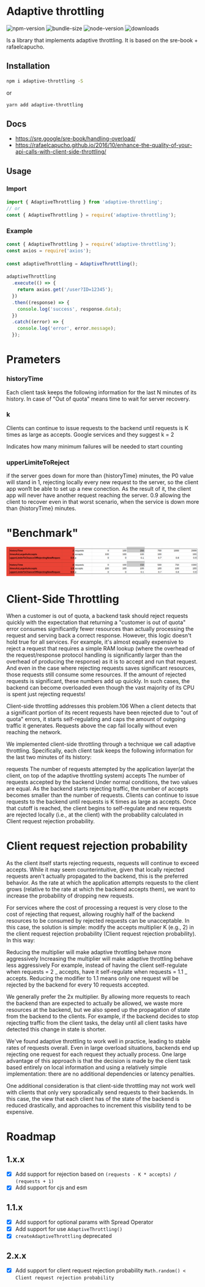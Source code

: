 # Adaptive throttling

![npm-version](https://img.shields.io/npm/v/adaptive-throttling?style=flat-square) ![bundle-size](https://img.shields.io/bundlephobia/min/adaptive-throttling?style=flat-square) ![node-version](https://img.shields.io/node/v/adaptive-throttling?style=flat-square) ![downloads](https://img.shields.io/npm/dm/adaptive-throttling?style=flat-square)

Is a library that implements adaptive throttling. It is based on the sre-book + rafaelcapucho.

## Installation

```bash
npm i adaptive-throttling -S
```

or

```bash
yarn add adaptive-throttling
```

## Docs

- https://sre.google/sre-book/handling-overload/
- https://rafaelcapucho.github.io/2016/10/enhance-the-quality-of-your-api-calls-with-client-side-throttling/

## Usage

### Import

```javascript
import { AdaptiveThrottling } from 'adaptive-throttling';
// or
const { AdaptiveThrottling } = require('adaptive-throttling');
```

### Example

```javascript
const { AdaptiveThrottling } = require('adaptive-throttling');
const axios = require('axios');

const adaptiveThrottling = AdaptiveThrottling();

adaptiveThrottling
  .execute(() => {
    return axios.get('/user?ID=12345');
  })
  .then((response) => {
    console.log('success', response.data);
  })
  .catch((error) => {
    console.log('error', error.message);
  });
```

# Prameters

### historyTime

Each client task keeps the following information for the last N minutes of its history. In case of "Out of quota" means time to wait for server recovery.

### k

Clients can continue to issue requests to the backend until requests is K times as large as accepts. Google services and they suggest k = 2

Indicates how many minimum failures will be needed to start counting

### upperLimiteToReject

if the server goes down for more than {historyTime} minutes, the P0 value will stand in 1, rejecting locally every new request to the server, so the client app won1t be able to set up a new conection. As the result of it, the client app will never have another request reaching the server. 0.9 allowing the client to recover even in that worst scenario, when the service is down more than {historyTime} minutes.

# "Benchmark"

![benchmark](docs/Benchmark.png)

# Client-Side Throttling

When a customer is out of quota, a backend task should reject requests quickly with the expectation that returning a "customer is out of quota" error consumes significantly fewer resources than actually processing the request and serving back a correct response. However, this logic doesn't hold true for all services. For example, it's almost equally expensive to reject a request that requires a simple RAM lookup (where the overhead of the request/response protocol handling is significantly larger than the overhead of producing the response) as it is to accept and run that request. And even in the case where rejecting requests saves significant resources, those requests still consume some resources. If the amount of rejected requests is significant, these numbers add up quickly. In such cases, the backend can become overloaded even though the vast majority of its CPU is spent just rejecting requests!

Client-side throttling addresses this problem.106 When a client detects that a significant portion of its recent requests have been rejected due to "out of quota" errors, it starts self-regulating and caps the amount of outgoing traffic it generates. Requests above the cap fail locally without even reaching the network.

We implemented client-side throttling through a technique we call adaptive throttling. Specifically, each client task keeps the following information for the last two minutes of its history:

requests
The number of requests attempted by the application layer(at the client, on top of the adaptive throttling system)
accepts
The number of requests accepted by the backend
Under normal conditions, the two values are equal. As the backend starts rejecting traffic, the number of accepts becomes smaller than the number of requests. Clients can continue to issue requests to the backend until requests is K times as large as accepts. Once that cutoff is reached, the client begins to self-regulate and new requests are rejected locally (i.e., at the client) with the probability calculated in Client request rejection probability.

# Client request rejection probability

As the client itself starts rejecting requests, requests will continue to exceed accepts. While it may seem counterintuitive, given that locally rejected requests aren't actually propagated to the backend, this is the preferred behavior. As the rate at which the application attempts requests to the client grows (relative to the rate at which the backend accepts them), we want to increase the probability of dropping new requests.

For services where the cost of processing a request is very close to the cost of rejecting that request, allowing roughly half of the backend resources to be consumed by rejected requests can be unacceptable. In this case, the solution is simple: modify the accepts multiplier K (e.g., 2) in the client request rejection probability (Client request rejection probability). In this way:

Reducing the multiplier will make adaptive throttling behave more aggressively
Increasing the multiplier will make adaptive throttling behave less aggressively
For example, instead of having the client self-regulate when requests = 2 _ accepts, have it self-regulate when requests = 1.1 _ accepts. Reducing the modifier to 1.1 means only one request will be rejected by the backend for every 10 requests accepted.

We generally prefer the 2x multiplier. By allowing more requests to reach the backend than are expected to actually be allowed, we waste more resources at the backend, but we also speed up the propagation of state from the backend to the clients. For example, if the backend decides to stop rejecting traffic from the client tasks, the delay until all client tasks have detected this change in state is shorter.

We've found adaptive throttling to work well in practice, leading to stable rates of requests overall. Even in large overload situations, backends end up rejecting one request for each request they actually process. One large advantage of this approach is that the decision is made by the client task based entirely on local information and using a relatively simple implementation: there are no additional dependencies or latency penalties.

One additional consideration is that client-side throttling may not work well with clients that only very sporadically send requests to their backends. In this case, the view that each client has of the state of the backend is reduced drastically, and approaches to increment this visibility tend to be expensive.

# Roadmap

## 1.x.x

- [x] Add support for rejection based on `(requests - K * accepts) / (requests + 1)`
- [x] Add support for cjs and esm

## 1.1.x

- [x] Add support for optional params with Spread Operator
- [x] Add support for use `AdaptiveThrottling()`
- [x] `createAdaptiveThrottling` deprecated

## 2.x.x

- [x] Add support for client request rejection probability `Math.random() < Client request rejection probability`
